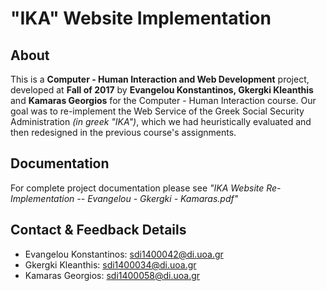 # "IKA" Website Implementation

## About

  This is a **Computer - Human Interaction and Web Development** project, developed at **Fall of 2017** by **Evangelou Konstantinos, Gkergki Kleanthis** and **Kamaras Georgios** for the Computer - Human Interaction course. Our goal was to re-implement the Web Service of the Greek Social Security Administration _(in greek "IKA")_, which we had heuristically evaluated and then redesigned in the previous course's assignments.

## Documentation

For complete project documentation please see _"IKA Website Re-Implementation -- Evangelou - Gkergki - Kamaras.pdf"_

## Contact & Feedback Details

* Evangelou Konstantinos: <sdi1400042@di.uoa.gr>
* Gkergki Kleanthis: <sdi1400034@di.uoa.gr>
* Kamaras Georgios: <sdi1400058@di.uoa.gr>
